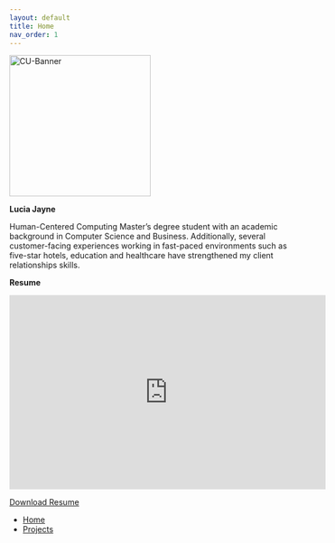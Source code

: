 ```yaml
---
layout: default
title: Home
nav_order: 1
---
```


<img src='https://www.colorado.edu/profiles/express/themes/ucb/images/cu-boulder-logo-text-black.svg' width='250' alt='CU-Banner'>

**Lucia Jayne**

Human-Centered Computing Master’s degree student with an academic background in Computer Science and Business. Additionally, several customer-facing experiences working in fast-paced environments such as five-star hotels, education and healthcare have strengthened my client relationships skills.

**Resume**
<iframe src="https://docs.google.com/document/d/e/2PACX-1vRpHNvUHxMTfSIUMejdcWFLPx10KaCRj-G8WoNRarYzbxIxTMOV2WD9liGMdJb-BWSNTOSulz75Ee_o/pub?embedded=true" frameborder="0" width="560" height="344" allowfullscreen="true" mozallowfullscreen="true" webkitallowfullscreen="true"></iframe>

[Download Resume](content/resume.pdf)

- [Home](index)
- [Projects](03-projects)
